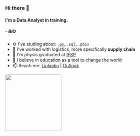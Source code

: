 ### Hi there 👋

#### I'm a Data Analyst in training.

##### - BIO

- ⚙️ I've studing about: `.py`, `.sql`, `.pbix`
- 🏢 I've worked with logistics, more specifically **supply chain**
- :telescope: I'm physis graduated at [IFSP](https://www.ifsp.edu.br/)
- 🌱 I believe in education as a tool to change the world
- 📫 Reach me: [Linkedin](https://www.linkedin.com/in/laura-maria-de-souza-romano/) | [Outlook](mailto:laura.sromano@hotmail.com) 


 <a href="[https://github.com/rafaballerini](https://github.com/lauramsromano)"><img height="180em" src="https://github-readme-stats.vercel.app/api?username=lauramsromano&show_icons=true&theme=dracula&include_all_commits=true&count_private=true"/>

